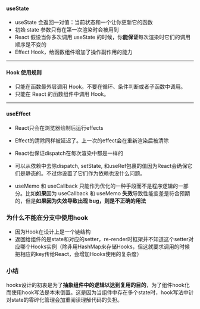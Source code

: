 #### useState
- useState 会返回一对值：当前状态和一个让你更新它的函数
- 初始 state 参数只有在第一次渲染时会被用到
- React 假设当你多次调用 useState 的时候，你**能保证**每次渲染时它们的调用顺序是不变的
- Effect Hook，给函数组件增加了操作副作用的能力
---

#### Hook 使用规则
- 只能在函数最外层调用 Hook。不要在循环、条件判断或者子函数中调用。
- 只能在 React 的函数组件中调用 Hook。
---

#### useEffect
- React只会在浏览器绘制后运行effects
- Effect的清除同样被延迟了。上一次的effect会在重新渲染后被清除
- React也保证dispatch在每次渲染中都是一样的
- 可以从依赖中去除dispatch, setState, 和useRef包裹的值因为React会确保它们是静态的。不过你设置了它们作为依赖也没什么问题。

- useMemo 和 useCallback 只能作为优化的一种手段而不是程序逻辑的一部分。比如**如果**因为 useCallback 和 useMemo **失效**导致性能变差是符合预期的，但是**如果因为失效导致出现 bug，则是不正确的用法**

### 为什么不能在分支中使用hook
- 因为Hook在设计上是一个链结构
- 返回给组件的是state和对应的setter，re-render时框架并不知道这个setter对应哪个Hooks实例（除非用HashMap来存储Hooks，但这就要求调用的时候把相应的key传给React，会增加Hooks使用的复杂度）

### 小结
hooks设计的初衷是为了**抽象组件中的逻辑以达到复用的目的**，为了组件hook化而使用hook写法是本末倒置。这是因为当组件中存在多个state时，hook写法中针对state的零碎化管理会加重阅读理解代码的负担。
